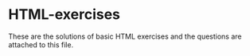 # HTML-exercises
These are the solutions of basic HTML exercises and the questions are attached to this file.
